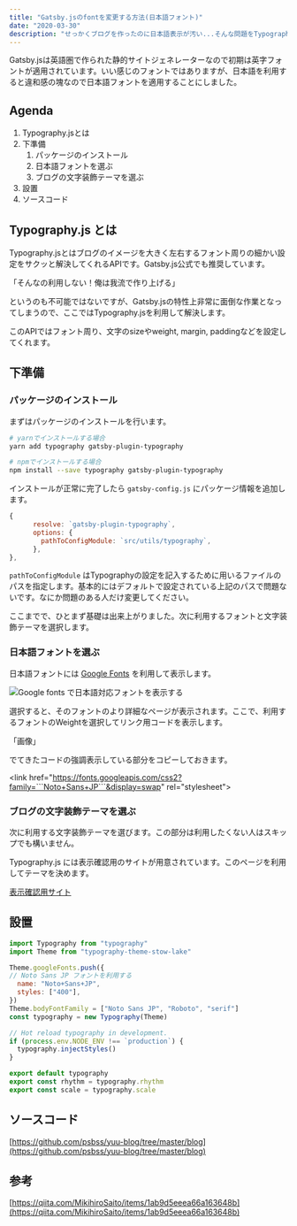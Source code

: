 ```yaml
---
title: "Gatsby.jsのfontを変更する方法(日本語フォント)"
date: "2020-03-30"
description: "せっかくブログを作ったのに日本語表示が汚い...そんな問題をTypography.jsでサクッと解決します。"
---
```

Gatsby.jsは英語圏で作られた静的サイトジェネレーターなので初期は英字フォントが適用されています。いい感じのフォントではありますが、日本語を利用すると違和感の塊なので日本語フォントを適用することにしました。

## Agenda
1. Typography.jsとは
2. 下準備
   1. パッケージのインストール
   2. 日本語フォントを選ぶ
   3. ブログの文字装飾テーマを選ぶ
3. 設置
4. ソースコード

## Typography.js とは
Typography.jsとはブログのイメージを大きく左右するフォント周りの細かい設定をサクッと解決してくれるAPIです。Gatsby.js公式でも推奨しています。

「そんなの利用しない！俺は我流で作り上げる」

というのも不可能ではないですが、Gatsby.jsの特性上非常に面倒な作業となってしまうので、ここではTypography.jsを利用して解決します。

このAPIではフォント周り、文字のsizeやweight, margin, paddingなどを設定してくれます。

## 下準備
### パッケージのインストール
まずはパッケージのインストールを行います。
```bash
# yarnでインストールする場合
yarn add typography gatsby-plugin-typography

# npmでインストールする場合
npm install --save typography gatsby-plugin-typography
```

インストールが正常に完了したら ```gatsby-config.js``` にパッケージ情報を追加します。
```js:title=gatsby-config.js
{
      resolve: `gatsby-plugin-typography`,
      options: {
        pathToConfigModule: `src/utils/typography`,
      },
},
```

```pathToConfigModule``` はTypographyの設定を記入するために用いるファイルのパスを指定します。基本的にはデフォルトで設定されている上記のパスで問題ないです。なにか問題のある人だけ変更してください。

ここまでで、ひとまず基礎は出来上がりました。次に利用するフォントと文字装飾テーマを選択します。

### 日本語フォントを選ぶ
日本語フォントには [Google Fonts](https://fonts.google.com/?subset=japanese) を利用して表示します。 

![Google fonts で日本語対応フォントを表示する](./googlefonts_ja_useja.png)

選択すると、そのフォントのより詳細なページが表示されます。ここで、利用するフォントのWeightを選択してリンク用コードを表示します。

「画像」

でてきたコードの強調表示している部分をコピーしておきます。

\<link href="https://fonts.googleapis.com/css2?family=```Noto+Sans+JP```&display=swap" rel="stylesheet">


### ブログの文字装飾テーマを選ぶ
次に利用する文字装飾テーマを選びます。この部分は利用したくない人はスキップでも構いません。

Typography.js には表示確認用のサイトが用意されています。このページを利用してテーマを決めます。

[表示確認用サイト](https://kyleamathews.github.io/typography.js/)



## 設置
```js:title=typography.js
import Typography from "typography"
import Theme from "typography-theme-stow-lake"

Theme.googleFonts.push({
// Noto Sans JP フォントを利用する
  name: "Noto+Sans+JP",
  styles: ["400"],
})
Theme.bodyFontFamily = ["Noto Sans JP", "Roboto", "serif"]
const typography = new Typography(Theme)

// Hot reload typography in development.
if (process.env.NODE_ENV !== `production`) {
  typography.injectStyles()
}

export default typography
export const rhythm = typography.rhythm
export const scale = typography.scale

```
## ソースコード
[https://github.com/psbss/yuu-blog/tree/master/blog](https://github.com/psbss/yuu-blog/tree/master/blog)

## 参考
[https://qiita.com/MikihiroSaito/items/1ab9d5eeea66a163648b](https://qiita.com/MikihiroSaito/items/1ab9d5eeea66a163648b)